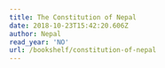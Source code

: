 ```yaml
---
title: The Constitution of Nepal
date: 2018-10-23T15:42:20.606Z
author: Nepal
read_year: 'NO'
url: /bookshelf/constitution-of-nepal
---
```


